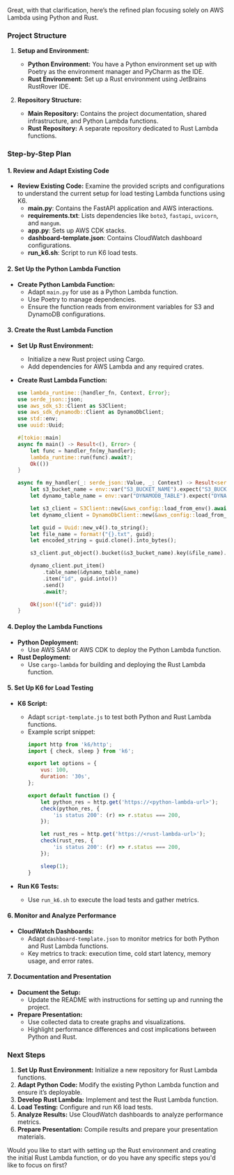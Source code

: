 Great, with that clarification, here’s the refined plan focusing solely on AWS Lambda using Python and Rust.

### Project Structure

1. **Setup and Environment:**
   - **Python Environment:** You have a Python environment set up with Poetry as the environment manager and PyCharm as the IDE.
   - **Rust Environment:** Set up a Rust environment using JetBrains RustRover IDE.

2. **Repository Structure:**
   - **Main Repository:** Contains the project documentation, shared infrastructure, and Python Lambda functions.
   - **Rust Repository:** A separate repository dedicated to Rust Lambda functions.

### Step-by-Step Plan

#### 1. Review and Adapt Existing Code
- **Review Existing Code:** Examine the provided scripts and configurations to understand the current setup for load testing Lambda functions using K6.
  - **main.py**: Contains the FastAPI application and AWS interactions.
  - **requirements.txt**: Lists dependencies like `boto3`, `fastapi`, `uvicorn`, and `mangum`.
  - **app.py**: Sets up AWS CDK stacks.
  - **dashboard-template.json**: Contains CloudWatch dashboard configurations.
  - **run_k6.sh**: Script to run K6 load tests.

#### 2. Set Up the Python Lambda Function
- **Create Python Lambda Function:**
  - Adapt `main.py` for use as a Python Lambda function.
  - Use Poetry to manage dependencies.
  - Ensure the function reads from environment variables for S3 and DynamoDB configurations.

#### 3. Create the Rust Lambda Function
- **Set Up Rust Environment:**
  - Initialize a new Rust project using Cargo.
  - Add dependencies for AWS Lambda and any required crates.

- **Create Rust Lambda Function:**
  ```rust
  use lambda_runtime::{handler_fn, Context, Error};
  use serde_json::json;
  use aws_sdk_s3::Client as S3Client;
  use aws_sdk_dynamodb::Client as DynamoDbClient;
  use std::env;
  use uuid::Uuid;

  #[tokio::main]
  async fn main() -> Result<(), Error> {
      let func = handler_fn(my_handler);
      lambda_runtime::run(func).await?;
      Ok(())
  }

  async fn my_handler(_: serde_json::Value, _: Context) -> Result<serde_json::Value, Error> {
      let s3_bucket_name = env::var("S3_BUCKET_NAME").expect("S3_BUCKET_NAME not set");
      let dynamo_table_name = env::var("DYNAMODB_TABLE").expect("DYNAMODB_TABLE not set");

      let s3_client = S3Client::new(&aws_config::load_from_env().await);
      let dynamo_client = DynamoDbClient::new(&aws_config::load_from_env().await);

      let guid = Uuid::new_v4().to_string();
      let file_name = format!("{}.txt", guid);
      let encoded_string = guid.clone().into_bytes();

      s3_client.put_object().bucket(&s3_bucket_name).key(&file_name).body(encoded_string.into()).send().await?;

      dynamo_client.put_item()
          .table_name(&dynamo_table_name)
          .item("id", guid.into())
          .send()
          .await?;

      Ok(json!({"id": guid}))
  }
  ```

#### 4. Deploy the Lambda Functions
- **Python Deployment:**
  - Use AWS SAM or AWS CDK to deploy the Python Lambda function.
- **Rust Deployment:**
  - Use `cargo-lambda` for building and deploying the Rust Lambda function.

#### 5. Set Up K6 for Load Testing
- **K6 Script:**
  - Adapt `script-template.js` to test both Python and Rust Lambda functions.
  - Example script snippet:
    ```javascript
    import http from 'k6/http';
    import { check, sleep } from 'k6';

    export let options = {
        vus: 100,
        duration: '30s',
    };

    export default function () {
        let python_res = http.get('https://<python-lambda-url>');
        check(python_res, {
            'is status 200': (r) => r.status === 200,
        });

        let rust_res = http.get('https://<rust-lambda-url>');
        check(rust_res, {
            'is status 200': (r) => r.status === 200,
        });

        sleep(1);
    }
    ```

- **Run K6 Tests:**
  - Use `run_k6.sh` to execute the load tests and gather metrics.

#### 6. Monitor and Analyze Performance
- **CloudWatch Dashboards:**
  - Adapt `dashboard-template.json` to monitor metrics for both Python and Rust Lambda functions.
  - Key metrics to track: execution time, cold start latency, memory usage, and error rates.

#### 7. Documentation and Presentation
- **Document the Setup:**
  - Update the README with instructions for setting up and running the project.
- **Prepare Presentation:**
  - Use collected data to create graphs and visualizations.
  - Highlight performance differences and cost implications between Python and Rust.

### Next Steps

1. **Set Up Rust Environment:** Initialize a new repository for Rust Lambda functions.
2. **Adapt Python Code:** Modify the existing Python Lambda function and ensure it’s deployable.
3. **Develop Rust Lambda:** Implement and test the Rust Lambda function.
4. **Load Testing:** Configure and run K6 load tests.
5. **Analyze Results:** Use CloudWatch dashboards to analyze performance metrics.
6. **Prepare Presentation:** Compile results and prepare your presentation materials.

Would you like to start with setting up the Rust environment and creating the initial Rust Lambda function, or do you have any specific steps you'd like to focus on first?